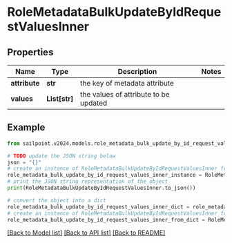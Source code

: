 # RoleMetadataBulkUpdateByIdRequestValuesInner


## Properties

Name | Type | Description | Notes
------------ | ------------- | ------------- | -------------
**attribute** | **str** | the key of metadata attribute | 
**values** | **List[str]** | the values of attribute to be updated | 

## Example

```python
from sailpoint.v2024.models.role_metadata_bulk_update_by_id_request_values_inner import RoleMetadataBulkUpdateByIdRequestValuesInner

# TODO update the JSON string below
json = "{}"
# create an instance of RoleMetadataBulkUpdateByIdRequestValuesInner from a JSON string
role_metadata_bulk_update_by_id_request_values_inner_instance = RoleMetadataBulkUpdateByIdRequestValuesInner.from_json(json)
# print the JSON string representation of the object
print(RoleMetadataBulkUpdateByIdRequestValuesInner.to_json())

# convert the object into a dict
role_metadata_bulk_update_by_id_request_values_inner_dict = role_metadata_bulk_update_by_id_request_values_inner_instance.to_dict()
# create an instance of RoleMetadataBulkUpdateByIdRequestValuesInner from a dict
role_metadata_bulk_update_by_id_request_values_inner_from_dict = RoleMetadataBulkUpdateByIdRequestValuesInner.from_dict(role_metadata_bulk_update_by_id_request_values_inner_dict)
```
[[Back to Model list]](../README.md#documentation-for-models) [[Back to API list]](../README.md#documentation-for-api-endpoints) [[Back to README]](../README.md)


